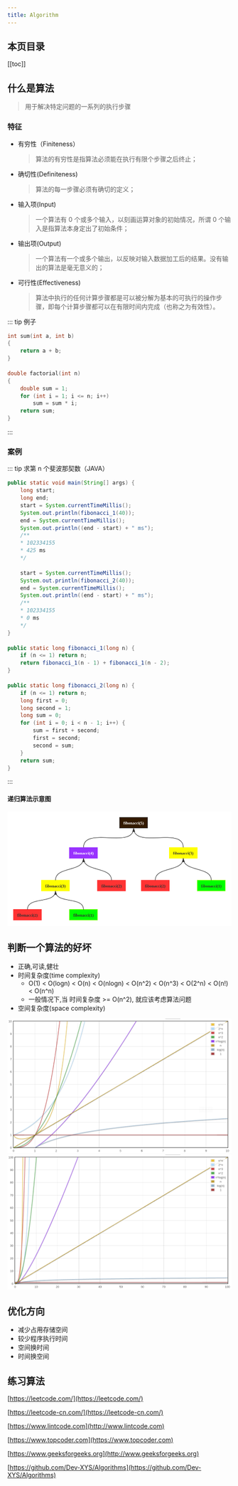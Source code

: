 ```yaml
---
title: Algorithm
---
```


## 本页目录

[[toc]]

## 什么是算法

> 用于解决特定问题的一系列的执行步骤

### 特征

-   有穷性（Finiteness）
    > 算法的有穷性是指算法必须能在执行有限个步骤之后终止；
-   确切性(Definiteness)
    > 算法的每一步骤必须有确切的定义；
-   输入项(Input)
    > 一个算法有 0 个或多个输入，以刻画运算对象的初始情况，所谓 0 个输入是指算法本身定出了初始条件；
-   输出项(Output)
    > 一个算法有一个或多个输出，以反映对输入数据加工后的结果。没有输出的算法是毫无意义的；
-   可行性(Effectiveness)
    > 算法中执行的任何计算步骤都是可以被分解为基本的可执行的操作步骤，即每个计算步骤都可以在有限时间内完成（也称之为有效性）。

::: tip 例子

```c
int sum(int a, int b)
{
    return a + b;
}

double factorial(int n)
{
    double sum = 1;
    for (int i = 1; i <= n; i++)
        sum = sum * i;
    return sum;
}
```

:::

### 案例

::: tip 求第 n 个斐波那契数（JAVA）

```java
public static void main(String[] args) {
    long start;
    long end;
    start = System.currentTimeMillis();
    System.out.println(fibonacci_1(40));
    end = System.currentTimeMillis();
    System.out.println((end - start) + " ms");
    /**
    * 102334155
    * 425 ms
    */

    start = System.currentTimeMillis();
    System.out.println(fibonacci_2(40));
    end = System.currentTimeMillis();
    System.out.println((end - start) + " ms");
    /**
    * 102334155
    * 0 ms
    */
}

public static long fibonacci_1(long n) {
    if (n <= 1) return n;
    return fibonacci_1(n - 1) + fibonacci_1(n - 2);
}

public static long fibonacci_2(long n) {
    if (n <= 1) return n;
    long first = 0;
    long second = 1;
    long sum = 0;
    for (int i = 0; i < n - 1; i++) {
        sum = first + second;
        first = second;
        second = sum;
    }
    return sum;
}
```

:::

#### 递归算法示意图

![fibonacci.png](./static/fibonacci.png)

## 判断一个算法的好坏

-   正确,可读,健壮
-   时间复杂度(time complexity)
    -   O(1) < O(logn) < O(n) < O(nlogn) < O(n^2) < O(n^3) < O(2^n) < O(n!) < O(n^n)
    -   一般情况下,当 时间复杂度 >= O(n^2), 就应该考虑算法问题
-   空间复杂度(space complexity)

![on1.png](./static/on1.png)
![on2.png](./static/on2.png)

## 优化方向
- 减少占用存储空间
- 较少程序执行时间
- 空间换时间
- 时间换空间

## 练习算法

[https://leetcode.com/](https://leetcode.com/)

[https://leetcode-cn.com/](https://leetcode-cn.com/)

[https://www.lintcode.com](http://www.lintcode.com)

[https://www.topcoder.com](https://www.topcoder.com)

[https://www.geeksforgeeks.org](http://www.geeksforgeeks.org)

[https://github.com/Dev-XYS/Algorithms](https://github.com/Dev-XYS/Algorithms)

<Valine />
